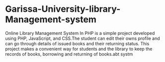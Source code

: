 # Garissa-University-library-Management-system
 Online Library Management System In PHP is a simple project developed using PHP, JavaScript, and CSS.The student can edit their owns profile and can go through details of issued books and their returning status. This project makes a convenient way for students and the library to keep the records of books, borrowing and returning of books.abt systm
